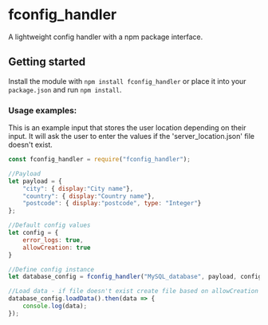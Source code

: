 # fconfig_handler
A lightweight config handler with a npm package interface.

## Getting started
Install the module with `npm install fconfig_handler` or place it into your `package.json` and run `npm install`.

### Usage examples:
This is an example input that stores the user location depending on their input.
It will ask the user to enter the values if the 'server_location.json' file doesn't exist.

```javascript
const fconfig_handler = require("fconfig_handler");

//Payload
let payload = {
    "city": { display:"City name"}, 
    "country": { display:"Country name"}, 
    "postcode": { display:"postcode", type: "Integer"}
};

//Default config values
let config = {
    error_logs: true,
    allowCreation: true
}

//Define config instance
let database_config = fconfig_handler("MySQL_database", payload, config);

//Load data - if file doesn't exist create file based on allowCreation config or override variable.
database_config.loadData().then(data => {
    console.log(data);
});

```
